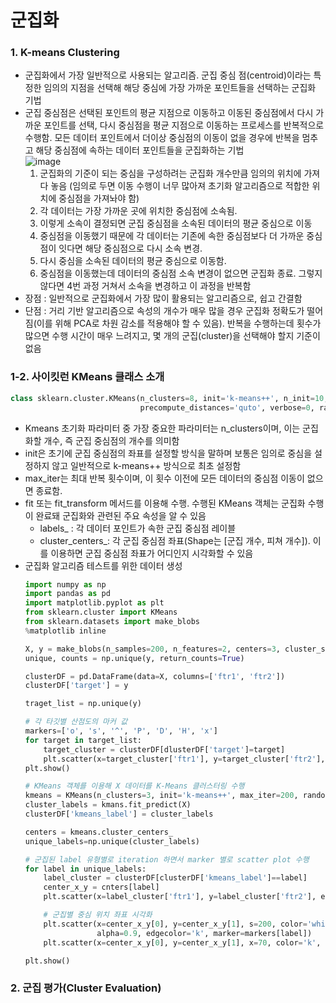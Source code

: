 군집화
======

### 1. K-means Clustering
- 군집화에서 가장 일반적으로 사용되는 알고리즘. 군집 중심 점(centroid)이라는 특정한 임의의 지점을 선택해 해당 중심에 가장 가까운 포인트들을 선택하는 군집화 기법
- 군집 중심점은 선택된 포인트의 평균 지점으로 이동하고 이동된 중심점에서 다시 가까운 포인트를 선택, 다시 중심점을 평균 지점으로 이동하는 프로세스를 반복적으로 수행함. 모든 데이터 포인트에서 더이상 중심점의 이동이 없을 경우에 반복을 멈추고 해당 중심점에 속하는 데이터 포인트들을 군집화하는 기법  
  ![image](https://github.com/seungye-kwak/til_log/assets/112370282/ff2ebf14-bcbf-455f-96f2-0aa1eb1f4f4d)  
  1) 군집화의 기준이 되는 중심을 구성하려는 군집화 개수만큼 임의의 위치에 가져다 놓음 (임의로 두면 이동 수행이 너무 많아져 초기화 알고리즘으로 적합한 위치에 중심점을 가져놔야 함)
  2) 각 데이터는 가장 가까운 곳에 위치한 중심점에 소속됨.
  3) 이렇게 소속이 결정되면 군집 중심점을 소속된 데이터의 평균 중심으로 이동
  4) 중심점을 이동했기 때문에 각 데이터는 기존에 속한 중심점보다 더 가까운 중심점이 잇다면 해당 중심점으로 다시 소속 변경.
  5) 다시 중심을 소속된 데이터의 평균 중심으로 이동함.
  6) 중심점을 이동했는데 데이터의 중심점 소속 변경이 없으면 군집화 종료. 그렇지 않다면 4번 과정 거쳐서 소속을 변경하고 이 과정을 반복함
- 장점 : 일반적으로 군집화에서 가장 많이 활용되는 알고리즘으로, 쉽고 간결함
- 단점 : 거리 기반 알고리즘으로 속성의 개수가 매우 많을 경우 군집화 정확도가 떨어짐(이를 위해 PCA로 차원 감소를 적용해야 할 수 있음). 반복을 수행하는데 횟수가 많으면 수행 시간이 매우 느려지고, 몇 개의 군집(cluster)을 선택해야 할지 기준이 없음

### 1-2. 사이킷런 KMeans 클래스 소개
```python
class sklearn.cluster.KMeans(n_clusters=8, init='k-means++', n_init=10, max_iter=300, tol=0.0001,
                             precompute_distances='quto', verbose=0, random_state=None, copy_x=True, n_jobs=1, algorithm='auto')
```
- Kmeans 초기화 파라미터 중 가장 중요한 파라미터는 n_clusters이며, 이는 군집화할 개수, 즉 군집 중심점의 개수를 의미함
- init은 초기에 군집 중심점의 좌표를 설정할 방식을 말하며 보통은 임의로 중심을 설정하지 않고 일반적으로 k-means++ 방식으로 최초 설정함
- max_iter는 최대 반복 횟수이며, 이 횟수 이전에 모든 데이터의 중심점 이동이 없으면 종료함.
- fit 또는 fit_transform 메서드를 이용해 수행. 수행된 KMeans 객체는 군집화 수행이 완료돼 군집화와 관련된 주요 속성을 알 수 있음
  + labels_ : 각 데이터 포인트가 속한 군집 중심점 레이블
  + cluster_centers_: 각 군집 중심점 좌표(Shape는 [군집 개수, 피쳐 개수]). 이를 이용하면 군집 중심점 좌표가 어디인지 시각화할 수 있음
- 군집화 알고리즘 테스트를 위한 데이터 생성
  ```python
  import numpy as np
  import pandas as pd
  import matplotlib.pyplot as plt
  from sklearn.cluster import KMeans
  from sklearn.datasets import make_blobs
  %matplotlib inline

  X, y = make_blobs(n_samples=200, n_features=2, centers=3, cluster_std=0.8, random_state=0)
  unique, counts = np.unique(y, return_counts=True)

  clusterDF = pd.DataFrame(data=X, columns=['ftr1', 'ftr2'])
  clusterDF['target'] = y

  traget_list = np.unique(y)

  # 각 타깃별 산점도의 마커 값
  markers=['o', 's', '^', 'P', 'D', 'H', 'x']
  for target in target_list:
      target_cluster = clusterDF[dlusterDF['target']=target]
      plt.scatter(x=target_cluster['ftr1'], y=target_cluster['ftr2'], edgecolor='k', marker=markers[target])
  plt.show()

  # KMeans 객체를 이용해 X 데이터를 K-Means 클러스터링 수행
  kmeans = KMeans(n_clusters=3, init='k-means++', max_iter=200, random_state=0)
  cluster_labels = kmans.fit_predict(X)
  clusterDF['kmeans_label'] = cluster_labels

  centers = kmeans.cluster_centers_
  unique_labels=np.unique(cluster_labels)

  # 군집된 label 유형별로 iteration 하면서 marker 별로 scatter plot 수행
  for label in unique_labels:
      label_cluster = clusterDF[clusterDF['kmeans_label']==label]
      center_x_y = cnters[label]
      plt.scatter(x=label_cluster['ftr1'], y=label_cluster['ftr2'], edgecolor='k', marker=markers[label])

      # 군집별 중심 위치 좌표 시각화
      plt.scatter(x=center_x_y[0], y=center_x_y[1], s=200, color='white',
                  alpha=0.9, edgecolor='k', marker=markers[label])
      plt.scatter(x=center_x_y[0], y=center_x_y[1], x=70, color='k', edgecolor='k', marker='$%d#' % label)

  plt.show()
  ```

### 2. 군집 평가(Cluster Evaluation)

